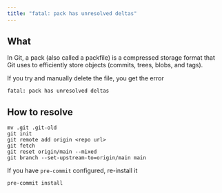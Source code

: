 ```yaml
---
title: "fatal: pack has unresolved deltas"
---
```


## What

In Git, a pack (also called a packfile) is a compressed storage format that Git uses to efficiently store objects (commits, trees, blobs, and tags).

If you try and manually delete the file, you get the error

```text
fatal: pack has unresolved deltas
```

## How to resolve

```shell
mv .git .git-old
git init
git remote add origin <repo url>
git fetch
git reset origin/main --mixed
git branch --set-upstream-to=origin/main main
```

If you have `pre-commit` configured, re-install it

```shell
pre-commit install
```
